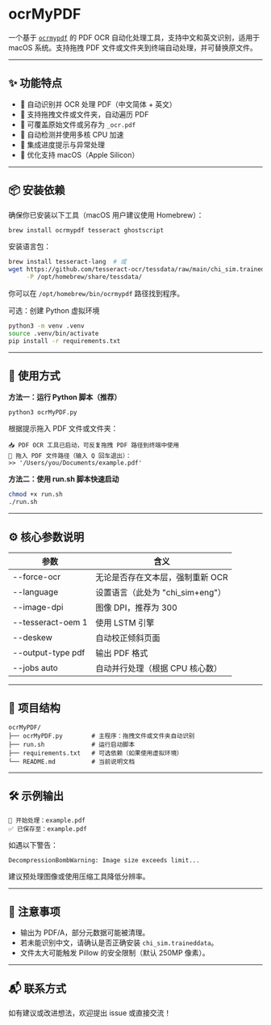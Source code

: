 # ocrMyPDF

一个基于 [`ocrmypdf`](https://github.com/ocrmypdf/OCRmyPDF) 的 PDF OCR 自动化处理工具，支持中文和英文识别，适用于 macOS 系统。支持拖拽 PDF 文件或文件夹到终端自动处理，并可替换原文件。

---

## ✨ 功能特点

- 🧠 自动识别并 OCR 处理 PDF（中文简体 + 英文）
- 📁 支持拖拽文件或文件夹，自动遍历 PDF
- 🔁 可覆盖原始文件或另存为 `_ocr.pdf`
- 🚀 自动检测并使用多核 CPU 加速
- 🔧 集成进度提示与异常处理
- 🍎 优化支持 macOS（Apple Silicon）

---

## 📦 安装依赖

确保你已安装以下工具（macOS 用户建议使用 Homebrew）：

```bash
brew install ocrmypdf tesseract ghostscript
```

安装语言包：

```bash
brew install tesseract-lang  # 或
wget https://github.com/tesseract-ocr/tessdata/raw/main/chi_sim.traineddata \
     -P /opt/homebrew/share/tessdata/
```

你可以在 `/opt/homebrew/bin/ocrmypdf` 路径找到程序。

可选：创建 Python 虚拟环境

```bash
python3 -m venv .venv
source .venv/bin/activate
pip install -r requirements.txt
```

---

## 🚀 使用方式

**方法一：运行 Python 脚本（推荐）**

```bash
python3 ocrMyPDF.py
```

根据提示拖入 PDF 文件或文件夹：

```
📥 PDF OCR 工具已启动，可反复拖拽 PDF 路径到终端中使用
📂 拖入 PDF 文件路径（输入 Q 回车退出）：
>> '/Users/you/Documents/example.pdf'
```

**方法二：使用 run.sh 脚本快速启动**

```bash
chmod +x run.sh
./run.sh
```

---

## ⚙️ 核心参数说明

| 参数                | 含义                                 |
|---------------------|--------------------------------------|
| --force-ocr         | 无论是否存在文本层，强制重新 OCR     |
| --language          | 设置语言（此处为 "chi_sim+eng"）     |
| --image-dpi         | 图像 DPI，推荐为 300                 |
| --tesseract-oem 1   | 使用 LSTM 引擎                       |
| --deskew            | 自动校正倾斜页面                     |
| --output-type pdf   | 输出 PDF 格式                        |
| --jobs auto         | 自动并行处理（根据 CPU 核心数）      |

---

## 📁 项目结构

```
ocrMyPDF/
├── ocrMyPDF.py        # 主程序：拖拽文件或文件夹自动识别
├── run.sh             # 运行启动脚本
├── requirements.txt   # 可选依赖（如果使用虚拟环境）
└── README.md          # 当前说明文档
```

---

## 🛠️ 示例输出

```
📄 开始处理：example.pdf
✅ 已保存至：example.pdf
```

如遇以下警告：

```
DecompressionBombWarning: Image size exceeds limit...
```

建议预处理图像或使用压缩工具降低分辨率。

---

## 🧾 注意事项

- 输出为 PDF/A，部分元数据可能被清理。
- 若未能识别中文，请确认是否正确安装 `chi_sim.traineddata`。
- 文件太大可能触发 Pillow 的安全限制（默认 250MP 像素）。

---

## 📬 联系方式

如有建议或改进想法，欢迎提出 issue 或直接交流！

